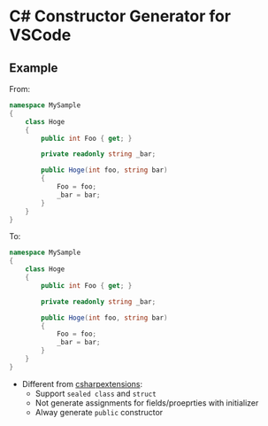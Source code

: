 # C# Constructor Generator for VSCode

## Example

From:

```csharp
namespace MySample
{
    class Hoge
    {
        public int Foo { get; }

        private readonly string _bar;

        public Hoge(int foo, string bar)
        {
            Foo = foo;
            _bar = bar;
        }
    }
}
```

To:

```csharp
namespace MySample
{
    class Hoge
    {
        public int Foo { get; }

        private readonly string _bar;

        public Hoge(int foo, string bar)
        {
            Foo = foo;
            _bar = bar;
        }
    }
}
```

- Different from [csharpextensions](https://github.com/jchannon/csharpextensions):
    - Support `sealed class` and `struct`
    - Not generate assignments for fields/proeprties with initializer
    - Alway generate `public` constructor
